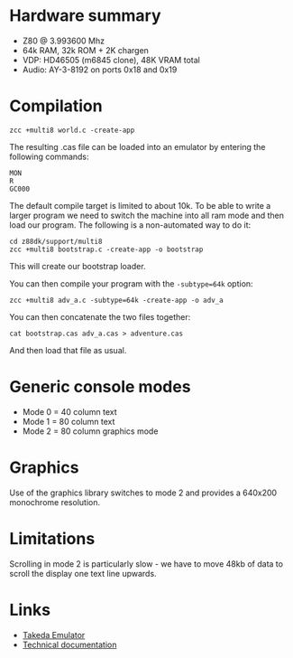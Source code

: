 # Hardware summary

* Z80 @ 3.993600 Mhz
* 64k RAM, 32k ROM + 2K chargen
* VDP: HD46505 (m6845 clone), 48K VRAM total
* Audio: AY-3-8192 on ports 0x18 and 0x19

# Compilation

    zcc +multi8 world.c -create-app

The resulting .cas file can be loaded into an emulator by entering the following commands:

    MON
    R
    GC000

The default compile target is limited to about 10k. To be able to write a larger program we need to switch the machine into all ram mode and then load our program. The following is a non-automated way to do it:

    cd z88dk/support/multi8
    zcc +multi8 bootstrap.c -create-app -o bootstrap

This will create our bootstrap loader.

You can then compile your program with the `-subtype=64k` option:

    zcc +multi8 adv_a.c -subtype=64k -create-app -o adv_a

You can then concatenate the two files together:

    cat bootstrap.cas adv_a.cas > adventure.cas

And then load that file as usual.

# Generic console modes

* Mode 0 = 40 column text
* Mode 1 = 80 column text
* Mode 2 = 80 column graphics mode

# Graphics

Use of the graphics library switches to mode 2 and provides a 640x200 monochrome resolution.

# Limitations

Scrolling in mode 2 is particularly slow - we have to move 48kb of data to scroll the display one text line upwards.

# Links

* [Takeda Emulator](http://takeda-toshiya.my.coocan.jp/multi8/)
* [Technical documentation](http://takeda-toshiya.my.coocan.jp/multi8/tech.html)